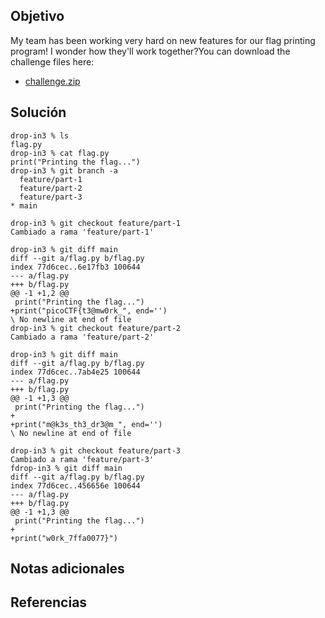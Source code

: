 ## Objetivo
My team has been working very hard on new features for our flag printing program! I wonder how they'll work together?You can download the challenge files here:

- [challenge.zip](https://artifacts.picoctf.net/c_titan/70/challenge.zip)
## Solución

```
drop-in3 % ls
flag.py
drop-in3 % cat flag.py 
print("Printing the flag...")
drop-in3 % git branch -a
  feature/part-1
  feature/part-2
  feature/part-3
* main

drop-in3 % git checkout feature/part-1
Cambiado a rama 'feature/part-1'

drop-in3 % git diff main
diff --git a/flag.py b/flag.py
index 77d6cec..6e17fb3 100644
--- a/flag.py
+++ b/flag.py
@@ -1 +1,2 @@
 print("Printing the flag...")
+print("picoCTF{t3@mw0rk_", end='')
\ No newline at end of file
drop-in3 % git checkout feature/part-2
Cambiado a rama 'feature/part-2'

drop-in3 % git diff main              
diff --git a/flag.py b/flag.py
index 77d6cec..7ab4e25 100644
--- a/flag.py
+++ b/flag.py
@@ -1 +1,3 @@
 print("Printing the flag...")
+
+print("m@k3s_th3_dr3@m_", end='')
\ No newline at end of file

drop-in3 % git checkout feature/part-3
Cambiado a rama 'feature/part-3'
fdrop-in3 % git diff main              
diff --git a/flag.py b/flag.py
index 77d6cec..456656e 100644
--- a/flag.py
+++ b/flag.py
@@ -1 +1,3 @@
 print("Printing the flag...")
+
+print("w0rk_7ffa0077}")
```
## Notas adicionales
## Referencias